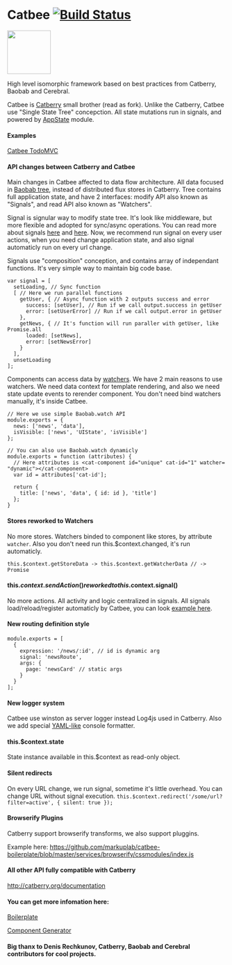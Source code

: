Catbee [![Build Status](https://travis-ci.org/markuplab/catbee.svg?branch=master)](https://travis-ci.org/markuplab/catbee)
======

<img src="https://raw.githubusercontent.com/markuplab/catbee-todomvc/master/logo.png" width="100" height="100" />

High level isomorphic framework based on best practices from Catberry, Baobab and Cerebral.

Catbee is [Catberry](https://github.com/catberry/catberry) small brother (read as fork). Unlike the Catberry, Catbee use "Single State Tree" concepction.
All state mutations run in signals, and powered by [AppState](https://github.com/markuplab/appstate) module.

#### Examples
[Catbee TodoMVC](https://github.com/markuplab/catbee-todomvc)

#### API changes between Catberry and Catbee

Main changes in Catbee affected to data flow architecture. All data focused in [Baobab tree](https://github.com/Yomguithereal/baobab), instead of distributed flux stores in Catberry. Tree contains full application state, and have 2 interfaces: modify API also known as "Signals", and read API also known as "Watchers". 

Signal is signular way to modify state tree. It's look like middleware, but more flexible and adopted for sync/async operations. You can read more about signals [here](http://cerebraljs.com) and [here](https://github.com/markuplab/appstate). Now, we recommend run signal on every user actions, when you need change application state, and also signal automaticly run on every url change. 

Signals use "composition" conception, and contains array of independant functions. It's very simple way to maintain big code base.

```
var signal = [
  setLoading, // Sync function
  [ // Here we run parallel functions
    getUser, { // Async function with 2 outputs success and error
      success: [setUser], // Run if we call output.success in getUser
      error: [setUserError] // Run if we call output.error in getUser
    },
    getNews, { // It's function will run paraller with getUser, like Promise.all
      loaded: [setNews],
      error: [setNewsError]
    }
  ],
  unsetLoading
];
```

Components can access data by [watchers](https://github.com/Yomguithereal/baobab#specialized-getters). We have 2 main reasons to use watchers. We need data context for template rendering, and also we need state update events to rerender component. You don't need bind watchers manually, it's inside Catbee. 

```
// Here we use simple Baobab.watch API
module.exports = {
  news: ['news', 'data'],
  isVisible: ['news', 'UIState', 'isVisible']
};

// You can also use Baobab.watch dynamicly
module.exports = function (attributes) {
  // Here attributes is <cat-component id="unique" cat-id="1" watcher= "dynamic"></cat-component>
  var id = attributes['cat-id'];
  
  return {
    title: ['news', 'data', { id: id }, 'title']
  };
}
```

#### Stores reworked to Watchers
No more stores. Watchers binded to component like stores, by attribute `watcher`. Also you don't need run this.$context.changed, it's run automaticly. 

`this.$context.getStoreData -> this.$context.getWatcherData // -> Promise`

#### this.$context.sendAction() reworked to this.$context.signal()
No more actions. All activity and logic centralized in signals. All signals load/reload/register automaticly by Catbee, you can look [example here](https://github.com/markuplab/catbee-todomvc/tree/master/signals).

#### New routing definition style
```
module.exports = [
  {
    expression: '/news/:id', // id is dynamic arg
    signal: 'newsRoute',
    args: {
      page: 'newsCard' // static args
    }
  }
];
```

#### New logger system
Catbee use winston as server logger instead Log4js used in Catberry. Also we add special [YAML-like](https://github.com/eugeny-dementev/winston-console-formatter) console formatter.

#### this.$context.state
State instance available in this.$context as read-only object.

#### Silent redirects
On every URL change, we run signal, sometime it's little overhead. You can change URL without signal execution.
`this.$context.redirect('/some/url?filter=active', { silent: true });`

#### Browserify Plugins
Catberry support browserify transforms, we also support pluggins.

Example here: https://github.com/markuplab/catbee-boilerplate/blob/master/services/browserify/cssmodules/index.js

#### All other API fully compatible with Catberry
http://catberry.org/documentation

#### You can get more infomation here:

[Boilerplate](https://github.com/markuplab/catbee-boilerplate)

[Component Generator](https://github.com/markuplab/generator-catbee)

#### Big thanx to Denis Rechkunov, Catberry, Baobab and Cerebral contributors for cool projects.
